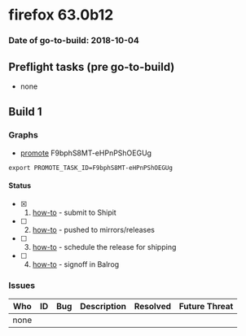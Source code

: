 # firefox 63.0b12

### Date of go-to-build: 2018-10-04

## Preflight tasks (pre go-to-build)
- none

## Build 1  

### Graphs
* [promote](https://tools.taskcluster.net/push-inspector/#/F9bphS8MT-eHPnPShOEGUg) F9bphS8MT-eHPnPShOEGUg
```
export PROMOTE_TASK_ID=F9bphS8MT-eHPnPShOEGUg
```


#### Status
- [x] 1.  [how-to](https://wiki.mozilla.org/Release:Release_Automation_on_Mercurial:Starting_a_Release#Submit_to_Ship_It)  - submit to Shipit
- [ ] 2.  [how-to](https://github.com/mozilla-releng/releasewarrior-2.0/blob/master/docs/release-promotion/desktop/howto.md#push-artifacts-to-releases-directory)  - pushed to mirrors/releases
- [ ] 3.  [how-to](https://github.com/mozilla-releng/releasewarrior-2.0/blob/master/docs/release-promotion/desktop/howto.md#ship-the-release)  - schedule the release for shipping
- [ ] 4.  [how-to](https://github.com/mozilla-releng/releasewarrior-2.0/blob/master/docs/release-promotion/desktop/howto.md#obtain-sign-offs-for-changes)  - signoff in Balrog

### Issues
| Who                 | ID               | Bug                                                                 | Description                | Resolved                | Future Threat                |
| ------------------- | ---------------- | ------------------------------------------------------------------- | -------------------------- | ----------------------- | ---------------------------- |
| none | | | | | |

